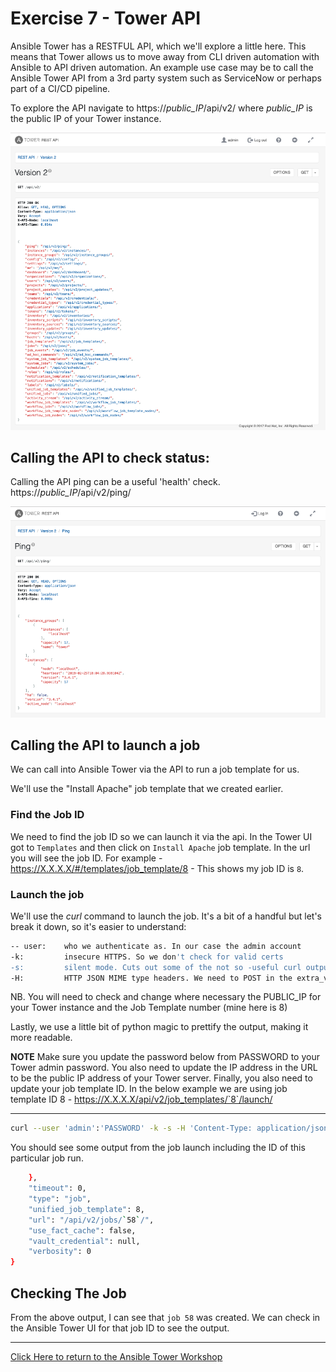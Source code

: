 # Exercise 7 - Tower API

Ansible Tower has a RESTFUL API, which we'll explore a little here. This means that Tower allows us to move away from CLI driven automation with Ansible to API driven automation. An example use case may be to call the Ansible Tower API from a 3rd party system such as ServiceNow or perhaps part of a CI/CD pipeline.

To explore the API navigate to https://*public_IP*/api/v2/ where *public_IP* is the public IP of your Tower instance.

![apiv2](tower-api-v2.png)

## Calling the API to check status:

Calling the API ping can be a useful 'health' check. https://*public_IP*/api/v2/ping/

![ping](tower-api-v2-ping.png)

## Calling the API to launch a job

We can call into Ansible Tower via the API to run a job template for us.

We'll use the "Install Apache" job template that we created earlier.

### Find the Job ID

We need to find the job ID so we can launch it via the api. In the Tower UI got to `Templates` and then click on `Install Apache` job template. In the url you will see the job ID. For example - https://X.X.X.X/#/templates/job_template/8 - This shows my job ID is `8`.


### Launch the job

We'll use the *curl* command to launch the job. It's a bit of a handful but let's break it down, so it's easier to understand:

```bash
-- user:    who we authenticate as. In our case the admin account
-k:         insecure HTTPS. So we don't check for valid certs
-s:         silent mode. Cuts out some of the not so -useful curl output we don't want
-H:         HTTP JSON MIME type headers. We need to POST in the extra_vars and job_tags so the job will run successfully
```

NB. You will need to check and change where necessary the PUBLIC_IP for your Tower instance and the Job Template number (mine here is 8)

Lastly, we use a little bit of python magic to prettify the output, making it more readable.

**NOTE**
Make sure you update the password below from PASSWORD to your Tower admin password. You also need to update the IP address in the URL to be the public IP address of your Tower server. Finally, you also need to update your job template ID. In the below example we are using job template ID 8 - https://X.X.X.X/api/v2/job_templates/`8`/launch/

---


```bash
curl --user 'admin':'PASSWORD' -k -s -H 'Content-Type: application/json' -k -s -XPOST https://X.X.X.X/api/v2/job_templates/8/launch/ | python -m json.tool
```

You should see some output from the job launch including the ID of this particular job run.

```bash
    },
    "timeout": 0,
    "type": "job",
    "unified_job_template": 8,
    "url": "/api/v2/jobs/`58`/",
    "use_fact_cache": false,
    "vault_credential": null,
    "verbosity": 0
}
```

## Checking The Job

From the above output, I can see that `job 58` was created. We can check in the Ansible Tower UI for that job ID to see the output. 

---

[Click Here to return to the Ansible Tower Workshop](../README.md)
